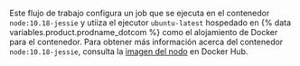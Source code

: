 Este flujo de trabajo configura un job que se ejecuta en el contenedor `node:10.18-jessie` y utiiza el ejecutor `ubuntu-latest` hospedado en {% data variables.product.prodname_dotcom %} como el alojamiento de Docker para el contenedor. Para obtener más información acerca del contenedor `node:10.18-jessie`, consulta la [imagen del nodo](https://hub.docker.com/_/node) en Docker Hub.
